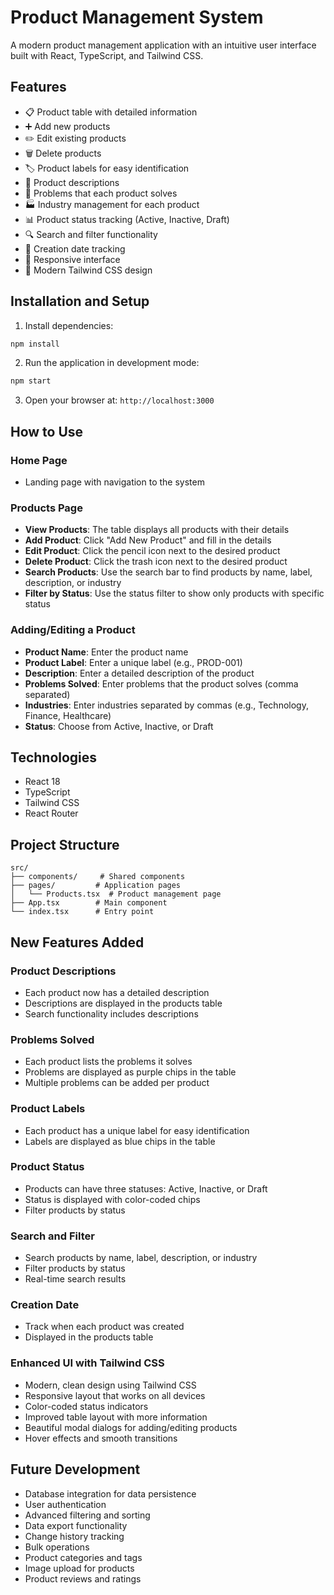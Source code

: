 # Product Management System

A modern product management application with an intuitive user interface built with React, TypeScript, and Tailwind CSS.

## Features

- 📋 Product table with detailed information
- ➕ Add new products
- ✏️ Edit existing products
- 🗑️ Delete products
- 🏷️ Product labels for easy identification
- 📝 Product descriptions
- 🔧 Problems that each product solves
- 🏭 Industry management for each product
- 📊 Product status tracking (Active, Inactive, Draft)
- 🔍 Search and filter functionality
- 📅 Creation date tracking
- 📱 Responsive interface
- 🎨 Modern Tailwind CSS design

## Installation and Setup

1. Install dependencies:
```bash
npm install
```

2. Run the application in development mode:
```bash
npm start
```

3. Open your browser at: `http://localhost:3000`

## How to Use

### Home Page
- Landing page with navigation to the system

### Products Page
- **View Products**: The table displays all products with their details
- **Add Product**: Click "Add New Product" and fill in the details
- **Edit Product**: Click the pencil icon next to the desired product
- **Delete Product**: Click the trash icon next to the desired product
- **Search Products**: Use the search bar to find products by name, label, description, or industry
- **Filter by Status**: Use the status filter to show only products with specific status

### Adding/Editing a Product
- **Product Name**: Enter the product name
- **Product Label**: Enter a unique label (e.g., PROD-001)
- **Description**: Enter a detailed description of the product
- **Problems Solved**: Enter problems that the product solves (comma separated)
- **Industries**: Enter industries separated by commas (e.g., Technology, Finance, Healthcare)
- **Status**: Choose from Active, Inactive, or Draft

## Technologies

- React 18
- TypeScript
- Tailwind CSS
- React Router

## Project Structure

```
src/
├── components/     # Shared components
├── pages/         # Application pages
│   └── Products.tsx  # Product management page
├── App.tsx        # Main component
└── index.tsx      # Entry point
```

## New Features Added

### Product Descriptions
- Each product now has a detailed description
- Descriptions are displayed in the products table
- Search functionality includes descriptions

### Problems Solved
- Each product lists the problems it solves
- Problems are displayed as purple chips in the table
- Multiple problems can be added per product

### Product Labels
- Each product has a unique label for easy identification
- Labels are displayed as blue chips in the table

### Product Status
- Products can have three statuses: Active, Inactive, or Draft
- Status is displayed with color-coded chips
- Filter products by status

### Search and Filter
- Search products by name, label, description, or industry
- Filter products by status
- Real-time search results

### Creation Date
- Track when each product was created
- Displayed in the products table

### Enhanced UI with Tailwind CSS
- Modern, clean design using Tailwind CSS
- Responsive layout that works on all devices
- Color-coded status indicators
- Improved table layout with more information
- Beautiful modal dialogs for adding/editing products
- Hover effects and smooth transitions

## Future Development

- Database integration for data persistence
- User authentication
- Advanced filtering and sorting
- Data export functionality
- Change history tracking
- Bulk operations
- Product categories and tags
- Image upload for products
- Product reviews and ratings
